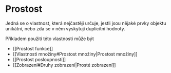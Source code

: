 # Prostost
Jedná se o vlastnost, která nejčastěji určuje, jestli jsou nějaké prvky objektu unikátní, nebo zda se v něm vyskytují duplicitní hodnoty.

Příkladem použití této vlastnosti může být
- [[Prostost funkce]]
- [[Vlastnosti množiny#Prostost množiny|Prostost množiny]]
- [[Prostost posloupnosti]]
- [[Zobrazení#Druhy zobrazení|Prosté zobrazení]]